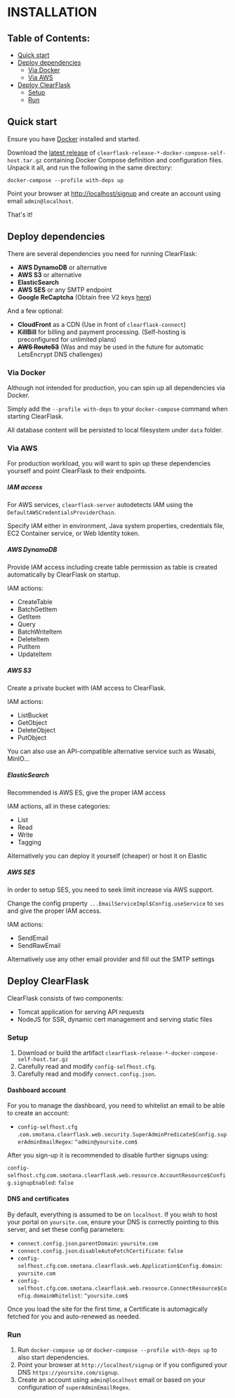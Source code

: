 # INSTALLATION

## Table of Contents:

- [Quick start](#quick-start)
- [Deploy dependencies](#deploy-dependencies)
    - [Via Docker](#via-docker)
    - [Via AWS](#via-aws)
- [Deploy ClearFlask](#deploy-clearflask)
    - [Setup](#setup)
    - [Run](#run)

## Quick start

Ensure you have [Docker](https://www.docker.com/products/docker-desktop) installed and started.

Download the [latest release](https://github.com/clearflask/clearflask/packages/955621)
of `clearflask-release-*-docker-compose-self-host.tar.gz` containing Docker Compose definition and configuration files.
Unpack it all, and run the following in the same directory:

```shell
docker-compose --profile with-deps up
```

Point your browser at [http://localhost/signup](http://localhost/signup) and create an account using
email `admin@localhost`.

That's it!

## Deploy dependencies

There are several dependencies you need for running ClearFlask:

- **AWS DynamoDB** or alternative
- **AWS S3** or alternative
- **ElasticSearch**
- **AWS SES** or any SMTP endpoint
- **Google ReCaptcha** (Obtain free V2 keys [here](https://www.google.com/recaptcha/admin))

And a few optional:

- **CloudFront** as a CDN (Use in front of `clearflask-connect`)
- **KillBill** for billing and payment processing. (Self-hosting is preconfigured for unlimited plans)
- ~~**AWS Route53**~~ (Was and may be used in the future for automatic LetsEncrypt DNS challenges)

### Via Docker

Although not intended for production, you can spin up all dependencies via Docker.

Simply add the `--profile with-deps` to your `docker-compose` command when starting ClearFlask.

All database content will be persisted to local filesystem under `data` folder.

### Via AWS

For production workload, you will want to spin up these dependencies yourself and point ClearFlask to their endpoints.

##### IAM access

For AWS services, `clearflask-server` autodetects IAM using the `DefaultAWSCredentialsProviderChain`.

Specify IAM either in environment, Java system properties, credentials file, EC2 Container service, or Web Identity
token.

##### AWS DynamoDB

Provide IAM access including create table permission as table is created automatically by ClearFlask on startup.

IAM actions:

- CreateTable
- BatchGetItem
- GetItem
- Query
- BatchWriteItem
- DeleteItem
- PutItem
- UpdateItem

##### AWS S3

Create a private bucket with IAM access to ClearFlask.

IAM actions:

- ListBucket
- GetObject
- DeleteObject
- PutObject

You can also use an API-compatible alternative service such as Wasabi, MinIO...

##### ElasticSearch

Recommended is AWS ES, give the proper IAM access

IAM actions, all in these categories:

- List
- Read
- Write
- Tagging

Alternatively you can deploy it yourself (cheaper) or host it on Elastic

##### AWS SES

In order to setup SES, you need to seek limit increase via AWS support.

Change the config property `...EmailServiceImpl$Config.useService` to `ses` and give the proper IAM access.

IAM actions:

- SendEmail
- SendRawEmail

Alternatively use any other email provider and fill out the SMTP settings

## Deploy ClearFlask

ClearFlask consists of two components:

- Tomcat application for serving API requests
- NodeJS for SSR, dynamic cert management and serving static files

### Setup

1. Download or build the artifact `clearflask-release-*-docker-compose-self-host.tar.gz`
2. Carefully read and modify `config-selfhost.cfg`.
3. Carefully read and modify `connect.config.json`.

#### Dashboard account

For you to manage the dashboard, you need to whitelist an email to be able to create an account:

- `config-selfhost.cfg`
  .`com.smotana.clearflask.web.security.SuperAdminPredicate$Config.superAdminEmailRegex`: `^admin@yoursite.com$`

After you sign-up it is recommended to disable further signups using:

`config-selfhost.cfg`.`com.smotana.clearflask.web.resource.AccountResource$Config.signupEnabled`: `false`

#### DNS and certificates

By default, everything is assumed to be on `localhost`. If you wish to host your portal on `yoursite.com`, ensure your
DNS is correctly pointing to this server, and set these config parameters:

- `connect.config.json`.`parentDomain`: `yoursite.com`
- `connect.config.json`.`disableAutoFetchCertificate`: `false`
- `config-selfhost.cfg`.`com.smotana.clearflask.web.Application$Config.domain`: `yoursite.com`
- `config-selfhost.cfg`.`com.smotana.clearflask.web.resource.ConnectResource$Config.domainWhitelist`: `^yoursite.com$`

Once you load the site for the first time, a Certificate is automagically fetched for you and auto-renewed as needed.

### Run

1. Run `docker-compose up` or `docker-compose --profile with-deps up` to also start dependencies.
2. Point your browser at `http://localhost/signup` or if you configured your DNS `https://yoursite.com/signup`.
3. Create an account using `admin@localhost` email or based on your configuration of `superAdminEmailRegex`.
